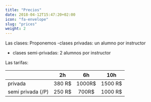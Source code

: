 ```yaml
---
title: "Precios"
date: 2018-04-12T15:47:20+02:00
icon: "fa-envelope"
slug: "prices"
weight: 2
---
```


Las clases: Proponemos 
  -clases privadas: un alumno por instructor
  - clases semi-privadas: 2 alumnos por instructor
  
Las tarifas: 

|  | 2h        | 6h           | 10h  |
|----------| ------------- |:-------------:| :-----:|
|privada| 380 R$      | 1000R$| 1500 R$ |
|semi privada (/P)| 250 R$      | 700R$     |   1000 R$ |


